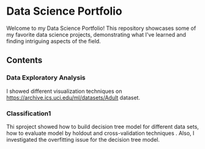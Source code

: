 # Data Science Portfolio

Welcome to my Data Science Portfolio! This repository showcases some of my favorite data science projects, demonstrating what I've learned and finding intriguing aspects of the field.

## Contents

### Data Exploratory Analysis 
I showed different visualization techniques on https://archive.ics.uci.edu/ml/datasets/Adult dataset.

### Classification1 
Thi sproject showed how to build decision tree model for different data sets, how to evaluate model by holdout and cross-validation techniques . Also, I 
    investigated the overfitting issue for the decision tree model.





